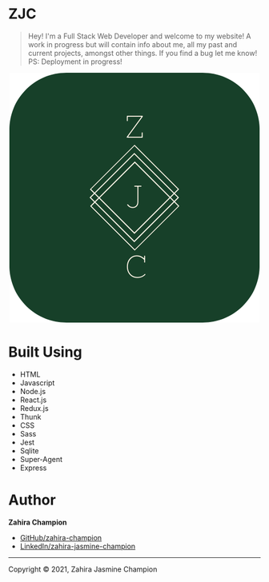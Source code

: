 # ZJC 

> Hey! I'm a Full Stack Web Developer and welcome to my website! A work in progress but will contain info about me, all my past and current projects, amongst other things. If you find a bug let me know! <br />
PS: Deployment in progress!

<p align="center">
  <img src="./server/public/images/zjc-114px-logo.png">
</p>

# Built Using
* HTML
* Javascript
* Node.js
* React.js
* Redux.js
* Thunk
* CSS
* Sass
* Jest
* Sqlite
* Super-Agent
* Express
<!-- * Auth0 -->


# Author
**Zahira Champion**
* [GitHub/zahira-champion](https://github.com/zahira-champion)
* [LinkedIn/zahira-jasmine-champion](https://www.linkedin.com/in/zahira-jasmine-c-1a6317b4/)

 ***

Copyright © 2021, Zahira Jasmine Champion
